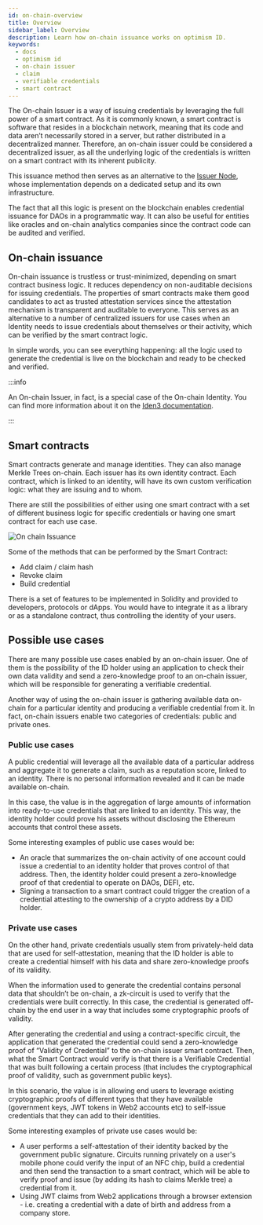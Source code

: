 ```yaml
---
id: on-chain-overview
title: Overview
sidebar_label: Overview
description: Learn how on-chain issuance works on optimism ID.
keywords:
  - docs
  - optimism id
  - on-chain issuer
  - claim
  - verifiable credentials
  - smart contract
---
```


The On-chain Issuer is a way of issuing credentials by leveraging the full power of a smart contract. As it is commonly known, a smart contract is software that resides in a blockchain network, meaning that its code and data aren’t necessarily stored in a server, but rather distributed in a decentralized manner. Therefore, an on-chain issuer could be considered a decentralized issuer, as all the underlying logic of the credentials is written on a smart contract with its inherent publicity.

This issuance method then serves as an alternative to the [Issuer Node](/docs/issuer/issuer-overview.md), whose implementation depends on a dedicated setup and its own infrastructure.

The fact that all this logic is present on the blockchain enables credential issuance for DAOs in a programmatic way. It can also be useful for entities like oracles and on-chain analytics companies since the contract code can be audited and verified.

## On-chain issuance

On-chain issuance is trustless or trust-minimized, depending on smart contract business logic. It reduces dependency on non-auditable decisions for issuing credentials.
The properties of smart contracts make them good candidates to act as trusted attestation services since the attestation mechanism is transparent and auditable to everyone. This serves as an alternative to a number of centralized issuers for use cases when an Identity needs to issue credentials about themselves or their activity, which can be verified by the smart contract logic.

In simple words, you can see everything happening: all the logic used to generate the credential is live on the blockchain and ready to be checked and verified.

:::info

An On-chain Issuer, in fact, is a special case of the On-chain Identity. You can find more information about it on the [<ins>Iden3 documentation</ins>](https://docs.iden3.io/getting-started/identity/onchain-identity/).

:::

## Smart contracts

Smart contracts generate and manage identities. They can also manage Merkle Trees on-chain.
Each issuer has its own identity contract. Each contract, which is linked to an identity, will have its own custom verification logic: what they are issuing and to whom.

There are still the possibilities of either using one smart contract with a set of different business logic for specific credentials or having one smart contract for each use case.

![On chain Issuance](/img/sc-diagram.png)

Some of the methods that can be performed by the Smart Contract:

- Add claim / claim hash
- Revoke claim
- Build credential

There is a set of features to be implemented in Solidity and provided to developers, protocols or dApps. You would have to integrate it as a library or as a standalone contract, thus controlling the identity of your users.

## Possible use cases

There are many possible use cases enabled by an on-chain issuer. One of them is the possibility of the ID holder using an application to check their own data validity and send a zero-knowledge proof to an on-chain issuer, which will be responsible for generating a verifiable credential.

Another way of using the on-chain issuer is gathering available data on-chain for a particular identity and producing a verifiable credential from it.
In fact, on-chain issuers enable two categories of credentials: public and private ones.

### Public use cases

A public credential will leverage all the available data of a particular address and aggregate it to generate a claim, such as a reputation score, linked to an identity. There is no personal information revealed and it can be made available on-chain.

In this case, the value is in the aggregation of large amounts of information into ready-to-use credentials that are linked to an identity. This way, the identity holder could prove his assets without disclosing the Ethereum accounts that control these assets.

Some interesting examples of public use cases would be:

- An oracle that summarizes the on-chain activity of one account could issue a credential to an identity holder that proves control of that address. Then, the identity holder could present a zero-knowledge proof of that credential to operate on DAOs, DEFI, etc.
- Signing a transaction to a smart contract could trigger the creation of a credential attesting to the ownership of a crypto address by a DID holder.

### Private use cases

On the other hand, private credentials usually stem from privately-held data that are used for self-attestation, meaning that the ID holder is able to create a credential himself with his data and share zero-knowledge proofs of its validity.

When the information used to generate the credential contains personal data that shouldn’t be on-chain, a zk-circuit is used to verify that the credentials were built correctly. In this case, the credential is generated off-chain by the end user in a way that includes some cryptographic proofs of validity.

After generating the credential and using a contract-specific circuit, the application that generated the credential could send a zero-knowledge proof of “Validity of Credential” to the on-chain issuer smart contract. Then, what the Smart Contract would verify is that there is a Verifiable Credential that was built following a certain process (that includes the cryptographical proof of validity, such as government public keys).

In this scenario, the value is in allowing end users to leverage existing cryptographic proofs of different types that they have available (government keys, JWT tokens in Web2 accounts etc) to self-issue credentials that they can add to their identities.

Some interesting examples of private use cases would be:

- A user performs a self-attestation of their identity backed by the government public signature. Circuits running privately on a user's mobile phone could verify the input of an NFC chip, build a credential and then send the transaction to a smart contract, which will be able to verify proof and issue (by adding its hash to claims Merkle tree) a credential from it.
- Using JWT claims from Web2 applications through a browser extension - i.e. creating a credential with a date of birth and address from a company store.
